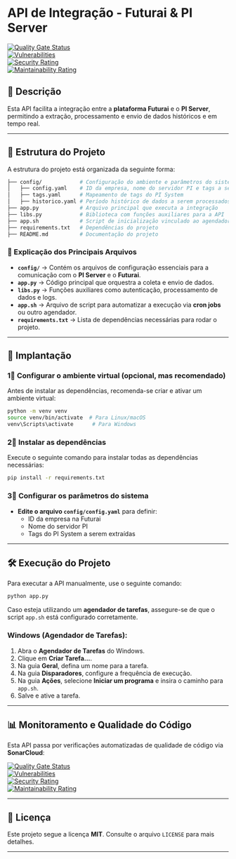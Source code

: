# **API de Integração - Futurai & PI Server**

[![Quality Gate Status](https://sonarcloud.io/api/project_badges/measure?project=futuraibr_api-futurai-pi-server&metric=alert_status)](https://sonarcloud.io/summary/new_code?id=futuraibr_api-futurai-pi-server)  
[![Vulnerabilities](https://sonarcloud.io/api/project_badges/measure?project=futuraibr_api-futurai-pi-server&metric=vulnerabilities)](https://sonarcloud.io/summary/new_code?id=futuraibr_api-futurai-pi-server)  
[![Security Rating](https://sonarcloud.io/api/project_badges/measure?project=futuraibr_api-futurai-pi-server&metric=security_rating)](https://sonarcloud.io/summary/new_code?id=futuraibr_api-futurai-pi-server)  
[![Maintainability Rating](https://sonarcloud.io/api/project_badges/measure?project=futuraibr_api-futurai-pi-server&metric=sqale_rating)](https://sonarcloud.io/summary/new_code?id=futuraibr_api-futurai-pi-server)

## 📌 **Descrição**

Esta API facilita a integração entre a **plataforma Futurai** e o **PI Server**, permitindo a extração, processamento e envio de dados históricos e em tempo real.

---

## 📁 **Estrutura do Projeto**

A estrutura do projeto está organizada da seguinte forma:

```bash
├── config/            # Configuração do ambiente e parâmetros do sistema
│   ├── config.yaml    # ID da empresa, nome do servidor PI e tags a serem extraídas
│   ├── tags.yaml      # Mapeamento de tags do PI System
│   ├── historico.yaml # Período histórico de dados a serem processados
├── app.py             # Arquivo principal que executa a integração
├── libs.py            # Biblioteca com funções auxiliares para a API
├── app.sh             # Script de inicialização vinculado ao agendador de tarefas
├── requirements.txt   # Dependências do projeto
├── README.md          # Documentação do projeto
```

### **📌 Explicação dos Principais Arquivos**

- **`config/`** → Contém os arquivos de configuração essenciais para a comunicação com o **PI Server** e o **Futurai**.
- **`app.py`** → Código principal que orquestra a coleta e envio de dados.
- **`libs.py`** → Funções auxiliares como autenticação, processamento de dados e logs.
- **`app.sh`** → Arquivo de script para automatizar a execução via **cron jobs** ou outro agendador.
- **`requirements.txt`** → Lista de dependências necessárias para rodar o projeto.

---

## 🚀 **Implantação**

### **1⃣ Configurar o ambiente virtual (opcional, mas recomendado)**

Antes de instalar as dependências, recomenda-se criar e ativar um ambiente virtual:

```bash
python -m venv venv
source venv/bin/activate  # Para Linux/macOS
venv\Scripts\activate      # Para Windows
```

### **2⃣ Instalar as dependências**

Execute o seguinte comando para instalar todas as dependências necessárias:

```bash
pip install -r requirements.txt
```

### **3⃣ Configurar os parâmetros do sistema**

- **Edite o arquivo `config/config.yaml`** para definir:
  - ID da empresa na Futurai
  - Nome do servidor PI
  - Tags do PI System a serem extraídas

---

## 🛠️ **Execução do Projeto**

Para executar a API manualmente, use o seguinte comando:

```bash
python app.py
```

Caso esteja utilizando um **agendador de tarefas**, assegure-se de que o script `app.sh` está configurado corretamente.

### **Windows (Agendador de Tarefas):**

1. Abra o **Agendador de Tarefas** do Windows.
2. Clique em **Criar Tarefa...**.
3. Na guia **Geral**, defina um nome para a tarefa.
4. Na guia **Disparadores**, configure a frequência de execução.
5. Na guia **Ações**, selecione **Iniciar um programa** e insira o caminho para `app.sh`.
6. Salve e ative a tarefa.

---

## 📊 **Monitoramento e Qualidade do Código**

Esta API passa por verificações automatizadas de qualidade de código via **SonarCloud**:

[![Quality Gate Status](https://sonarcloud.io/api/project_badges/measure?project=futuraibr_api-futurai-pi-server&metric=alert_status)](https://sonarcloud.io/summary/new_code?id=futuraibr_api-futurai-pi-server)  
[![Vulnerabilities](https://sonarcloud.io/api/project_badges/measure?project=futuraibr_api-futurai-pi-server&metric=vulnerabilities)](https://sonarcloud.io/summary/new_code?id=futuraibr_api-futurai-pi-server)  
[![Security Rating](https://sonarcloud.io/api/project_badges/measure?project=futuraibr_api-futurai-pi-server&metric=security_rating)](https://sonarcloud.io/summary/new_code?id=futuraibr_api-futurai-pi-server)  
[![Maintainability Rating](https://sonarcloud.io/api/project_badges/measure?project=futuraibr_api-futurai-pi-server&metric=sqale_rating)](https://sonarcloud.io/summary/new_code?id=futuraibr_api-futurai-pi-server)

---

## 📄 **Licença**

Este projeto segue a licença **MIT**. Consulte o arquivo `LICENSE` para mais detalhes.

---
